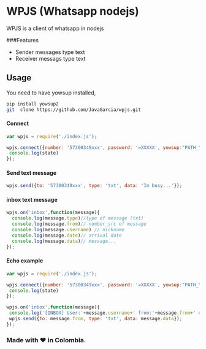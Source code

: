 # WPJS (Whatsapp nodejs)

WPJS is a client of whatsapp in nodejs

###Features
* Sender messages type text
* Receiver messags type text


## Usage
 You need to have yowsup installed, 
```sh
pip install yowsup2
git  clone https://github.com/JavaGarcia/wpjs.git
```
 
 
#### Connect
```javascript
var wpjs = require('./index.js');

wpjs.connect({number: '57300349xxx', password: '=XXXXX', yowsup:"PATH_YOWSUP_INSTALLED"}, function(state){
 console.log(state)
}); 
```

#### Send text message
```javascript
wpjs.send({to: '57300349xxx', type: 'txt', data: 'Im busy...'}); 
```
#### inbox text message
```javascript
wpjs.on('inbox',function(message){
  console.log(message.type)//type of message (txt)
  console.log(message.from)// number_src of message
  console.log(message.username) // nickname 
  console.log(message.date)// arrival date
  console.log(message.data)// message...
}); 
```

#### Echo example
```javascript
var wpjs = require('./index.js');

wpjs.connect({number: '57300349xxx', password: '=XXXXX', yowsup:"PATH_YOWSUP_INSTALLED"}, function(state){
 console.log(state)
});

wpjs.on('inbox',function(message){
 console.log('[INBOX] User:'+message.username+' from:'+message.from+' data: '+message.data);
 wpjs.send({to: message.from, type: 'txt', data: message.data}); 
}); 
```

### Made with :heart: in Colombia.

